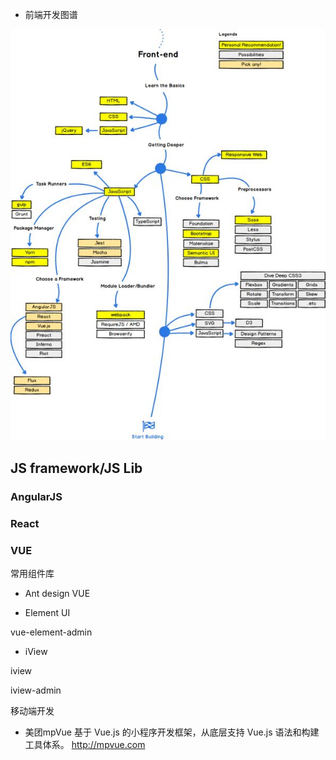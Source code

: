 * 前端开发图谱

![前端开发图谱](../knowladge-map/5.11%20前端开发图谱.jpg)


## JS framework/JS Lib
### AngularJS


### React


### VUE

 常用组件库
 * Ant design VUE
 
 * Element UI
 
 
 vue-element-admin
 
 * iView
 
 iview
 
 iview-admin
 
 移动端开发
 * 美团mpVue
 基于 Vue.js 的小程序开发框架，从底层支持 Vue.js 语法和构建工具体系。 http://mpvue.com
